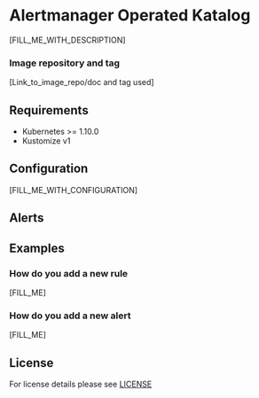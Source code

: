 # Alertmanager Operated Katalog

[FILL_ME_WITH_DESCRIPTION]

### Image repository and tag
[Link_to_image_repo/doc and tag used]


## Requirements

- Kubernetes >= 1.10.0
- Kustomize v1


## Configuration

[FILL_ME_WITH_CONFIGURATION]


## Alerts





## Examples

### How do you add a new rule
[FILL_ME]

### How do you add a new alert
[FILL_ME]


## License

For license details please see [LICENSE](license_link) 
